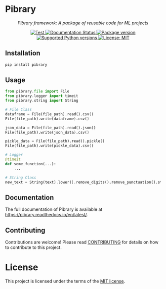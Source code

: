 # Pibrary

<p align="center">
    <em>Pibrary framework: A package of reusable code for ML projects</em>
</p>
<p align="center">
    <a href="https://github.com/connectwithprakash/pibrary/actions?query=workflow%3ATest+event%3Apush+branch%3Amain" target="_blank">
        <img src="https://github.com/connectwithprakash/pibrary/workflows/Test/badge.svg?event=push&branch=main" alt="Test">
    </a>
    <a href='https://pibrary.readthedocs.io/en/latest/?badge=latest'>
        <img src='https://readthedocs.org/projects/pibrary/badge/?version=latest' alt='Documentation Status' />
    </a>
    <a href="https://pypi.org/project/pibrary" target="_blank">
        <img src="https://img.shields.io/pypi/v/pibrary?color=%2334D058&label=pypi%20package" alt="Package version">
    </a>
    <a href="https://pypi.org/project/pibrary" target="_blank">
        <img src="https://img.shields.io/pypi/pyversions/pibrary.svg?color=%2334D058" alt="Supported Python versions">
    </a>
    <a href="https://opensource.org/licenses/MIT" target="_blank">
        <img src="https://img.shields.io/badge/License-MIT-yellow.svg" alt="License: MIT">
    </a>
</p>

## Installation

```bash
pip install pibrary
```

## Usage
```python
from pibrary.file import File
from pibrary.logger import timeit
from pibrary.string import String

# File Class
dataframe = File(file_path).read().csv()
File(file_path).write(dataframe).csv()

json_data = File(file_path).read().json()
File(file_path).write(json_data).csv()

pickle_data = File(file_path).read().pickle()
File(file_path).write(pickle_data).csv()

# Logger
@timeit
def some_function(...):
    ...

# String Class
new_text = String(text).lower().remove_digits().remove_punctuation().strip()
```

## Documentation

The full documentation of Pibrary is available at https://pibrary.readthedocs.io/en/latest/.

## Contributing
Contributions are welcome! Please read [CONTRIBUTING](CONTRIBUTING) for details on how to contribute to this project.


# License
This project is licensed under the terms of the [MIT license](LICENSE).
